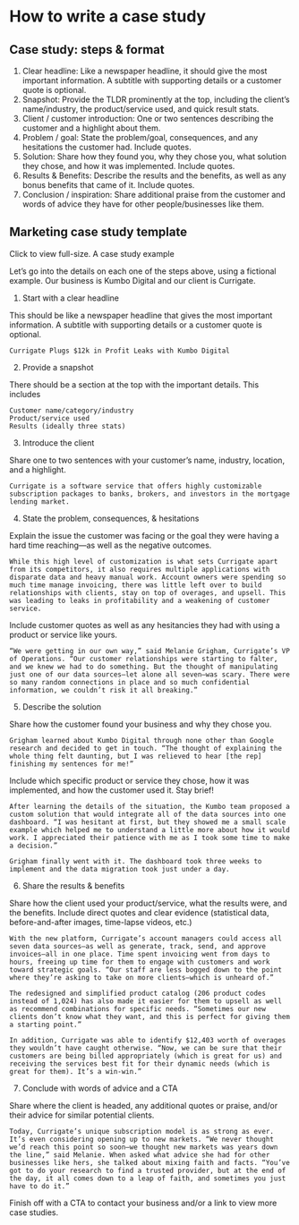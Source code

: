 
# How to write a case study

## Case study: steps & format

1. Clear headline: 
  Like a newspaper headline, it should give the most important information. A subtitle with supporting details or a customer quote is optional.
2. Snapshot: 
  Provide the TLDR prominently at the top, including the client’s name/industry, the product/service used, and quick result stats.
3. Client / customer introduction: 
  One or two sentences describing the customer and a highlight about them.
4. Problem / goal: 
  State the problem/goal, consequences, and any hesitations the customer had. Include quotes.
5. Solution: 
  Share how they found you, why they chose you, what solution they chose, and how it was implemented. Include quotes.
6. Results & Benefits: 
  Describe the results and the benefits, as well as any bonus benefits that came of it. Include quotes.
7. Conclusion / inspiration: 
Share additional praise from the customer and words of advice they have for other people/businesses like them.


## Marketing case study template

Click to view full-size.
A case study example

Let’s go into the details on each one of the steps above, using a fictional example. Our business is Kumbo Digital and our client is Currigate.
1. Start with a clear headline

This should be like a newspaper headline that gives the most important information. A subtitle with supporting details or a customer quote is optional.

    Currigate Plugs $12k in Profit Leaks with Kumbo Digital

2. Provide a snapshot

There should be a section at the top with the important details. This includes

    Customer name/category/industry
    Product/service used
    Results (ideally three stats)

3. Introduce the client

Share one to two sentences with your customer’s name, industry, location, and a highlight.

    Currigate is a software service that offers highly customizable subscription packages to banks, brokers, and investors in the mortgage lending market. 

4. State the problem, consequences, & hesitations

Explain the issue the customer was facing or the goal they were having a hard time reaching—as well as the negative outcomes.

    While this high level of customization is what sets Currigate apart from its competitors, it also requires multiple applications with disparate data and heavy manual work. Account owners were spending so much time manage invoicing, there was little left over to build relationships with clients, stay on top of overages, and upsell. This was leading to leaks in profitability and a weakening of customer service. 

Include customer quotes as well as any hesitancies they had with using a product or service like yours.

    “We were getting in our own way,” said Melanie Grigham, Currigate’s VP of Operations. “Our customer relationships were starting to falter, and we knew we had to do something. But the thought of manipulating just one of our data sources—let alone all seven—was scary. There were so many random connections in place and so much confidential information, we couldn’t risk it all breaking.”

5. Describe the solution

Share how the customer found your business and why they chose you.

    Grigham learned about Kumbo Digital through none other than Google research and decided to get in touch. “The thought of explaining the whole thing felt daunting, but I was relieved to hear [the rep] finishing my sentences for me!”

Include which specific product or service they chose, how it was implemented, and how the customer used it. Stay brief!

    After learning the details of the situation, the Kumbo team proposed a custom solution that would integrate all of the data sources into one dashboard. “I was hesitant at first, but they showed me a small scale example which helped me to understand a little more about how it would work. I appreciated their patience with me as I took some time to make a decision.”

    Grigham finally went with it. The dashboard took three weeks to implement and the data migration took just under a day.

6. Share the results & benefits

Share how the client used your product/service, what the results were, and the benefits. Include direct quotes and clear evidence (statistical data, before-and-after images, time-lapse videos, etc.)

    With the new platform, Currigate’s account managers could access all seven data sources—as well as generate, track, send, and approve invoices—all in one place. Time spent invoicing went from days to hours, freeing up time for them to engage with customers and work toward strategic goals. “Our staff are less bogged down to the point where they’re asking to take on more clients—which is unheard of.”

    The redesigned and simplified product catalog (206 product codes instead of 1,024) has also made it easier for them to upsell as well as recommend combinations for specific needs. “Sometimes our new clients don’t know what they want, and this is perfect for giving them a starting point.”

    In addition, Currigate was able to identify $12,403 worth of overages they wouldn’t have caught otherwise. “Now, we can be sure that their customers are being billed appropriately (which is great for us) and receiving the services best fit for their dynamic needs (which is great for them). It’s a win-win.”

7. Conclude with words of advice and a CTA

Share where the client is headed, any additional quotes or praise, and/or their advice for similar potential clients.

    Today, Currigate’s unique subscription model is as strong as ever. It’s even considering opening up to new markets. “We never thought we’d reach this point so soon—we thought new markets was years down the line,” said Melanie. When asked what advice she had for other businesses like hers, she talked about mixing faith and facts. “You’ve got to do your research to find a trusted provider, but at the end of the day, it all comes down to a leap of faith, and sometimes you just have to do it.”

Finish off with a CTA to contact your business and/or a link to view more case studies.
